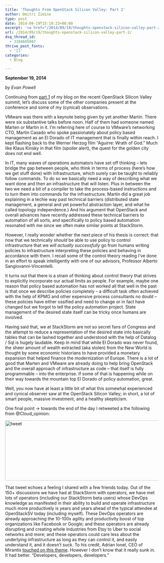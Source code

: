 ```yaml
---
title: 'Thoughts From OpenStack Silicon Valley: Part 2'
author: Dmitri Zimine
type: post
date: 2014-09-19T15:19:23+00:00
excerpt: '<a href="/2014/09/19/thoughts-openstack-silicon-valley-part-2/">READ MORE</a>'
url: /2014/09/19/thoughts-openstack-silicon-valley-part-2/
dsq_thread_id:
  - 3184685807
thrive_post_fonts:
  - '[]'
categories:
  - Blog

---
```

**September 19, 2014**

_by Evan Powell_

Continuing from <a href="http://stackstorm.com/2014/09/18/thoughts-openstack-silicon-valley-part-1/" target="_blank">part 1</a> of my blog on the recent OpenStack Silicon Valley summit, let’s discuss some of the other companies present at the conference and some of my (cynical) observations.

VMware was there with a keynote being given by yet another Martin. There were six substantive talks before noon. Half of them had someone named Marten or Martin in it. I’m referring here of course to VMware’s networking CTO, Martin Casado who spoke passionately about policy based management as an El Dorado of IT management that is finally within reach. I kept flashing back to the Werner Herzog film “Aguirre: Wrath of God.” Much like Klaus Kinsky in that film (spoiler alert), the quest for the golden city does not end well.

<!--more-->

In IT, many waves of operations automators have set off thinking – lets bridge the gap between people, who think in terms of process (here’s how we get stuff done) with infrastructure, which surely can be taught to reliably follow commands. To do so we basically need a way of describing what we want done and then an infrastructure that will listen. Plus in between the two we need a bit of a compiler to take the process-based instructions and to turn them into commands for the infrastructure. Martin did a great job explaining in a techie way past technical barriers (distributed state management, a general and yet powerful abstraction layer, and what he called topology independence.) And his argument that OpenStack and overall advances have recently addressed these technical barriers to automation of all sorts, and specifically to policy based automation resonated with me since we often make similar points at StackStorm.

However, I really wonder whether the next piece of his thesis is correct: that now that we technically _should_ be able to use policy to control infrastructure that we _will actually successfully_ go from humans writing policies to infrastructure interpreting these policies and behaving in accordance with them. I recall some of the control theory reading I’ve done in an effort to speak intelligently with one of our advisors, Professor Alberto Sangiovanni-Vincentelli.

It turns out that there is a strain of thinking about control theory that strives to explicitly incorporate our actual limits as people. For example, maybe one reason that policy based automation has not worked all that well in the past is that once we describe policies completely – a difficult task often achieved with the help of KPMG and other expensive process consultants no doubt – these policies have either ossified and need to change or in fact have changed but we forgot to tell the policy automation project. State management of the desired state itself can be tricky once humans are involved.

Having said that, we at StackStorm are not so secret fans of Congress and the attempt to reduce a representation of the desired state into basically tables that can be lashed together and understood with the help of Datalog / Sql is hugely laudable. Keep in mind that while El Dorado was never found, the sheer amount of wealth extracted (aka stolen) from the New World is thought by some economic historians to have provided a monetary expansion that helped finance the modernization of Europe. There is a lot of good that Marten and VMware are already doing to help bring OpenStack and the overall approach of infrastructure as code – that itself is fully programmable – into the enterprise. If some of that is happening while on their way towards the mountain top El Dorado of policy automation, great.

Well, you now have at least a little bit of what this somewhat experienced and cynical observer saw at the OpenStack Silicon Valley; in short, a lot of smart people, massive investment, and a healthy skepticism.

One final point -> towards the end of the day I retweeted a the following from @Cloud_opinion:

<img loading="lazy" class="alignnone size-full wp-image-798" src="http://stackstorm.com/wp/wp-content/uploads/2014/09/tweet.png" alt="tweet" width="900" height="196" /> 

That tweet echoes a feeling I shared with a few friends today. Out of the 150+ discussions we have had at StackStorm with operators, we have met lots of operators (including our StackStorm beta users) whose DevOps knowledge as manifested in their ability to build and operate infrastructure much more productively is years and years ahead of the typical attendee at OpenStackSV today (including myself). These DevOps operators are already approaching the 10-100x agility and productivity boost of top organizations like Facebook or Google; and these operators are already disrupting and creating whole industries from Etsy to Uber to social networks and more; and these operators could care less about the underlying infrastructure as long as they can control it, and easily understand it, and it doesn’t suck. To his credit, Adrian Ionel, CEO of Mirantis <a href="https://www.mirantis.com/blog/mirantis-adrian-ionel-openstack-sv-gets-developers-wins/" target="_blank">touched on this theme</a>. However I don’t know that it really sunk in. It had better. “Developers, developers, developers.”